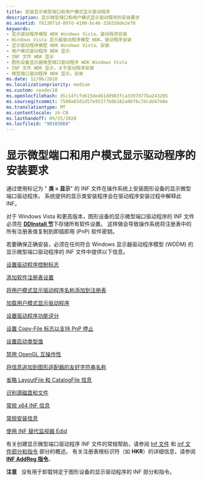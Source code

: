 ```yaml
---
title: 安装显示微型端口和用户模式显示驱动程序
description: 显示微型端口和用户模式显示驱动程序的安装要求
ms.assetid: f813071d-897d-4100-bc46-326558de2e70
keywords:
- 显示驱动程序模型 WDK Windows Vista，驱动程序安装
- Windows Vista 显示器驱动程序模型 WDK，驱动程序安装
- 显示驱动程序模型 WDK Windows Vista，安装
- 用户模式驱动程序 WDK 显示
- INF 文件 WDK 显示
- 图形设备显示器微型端口驱动程序 WDK Windows Vista
- INF 文件 WDK 显示，关于驱动程序安装
- 微型端口驱动程序 WDK 显示，安装
ms.date: 12/06/2018
ms.localizationpriority: medium
ms.custom: seodec18
ms.openlocfilehash: d5c14fcfeb15de461dd983fca3397d77ba243205
ms.sourcegitcommit: 7500a03d1d57e95377b0b182a06f6c7dcdd4748e
ms.translationtype: MT
ms.contentlocale: zh-CN
ms.lasthandoff: 09/15/2020
ms.locfileid: "90103068"
---
```

# <a name="installation-requirements-for-display-miniport-and-user-mode-display-drivers"></a>显示微型端口和用户模式显示驱动程序的安装要求


通过使用标记为 " **类 = 显示**" 的 INF 文件在操作系统上安装图形设备的显示微型端口驱动程序。 系统提供的显示类安装程序会在驱动程序安装过程中解释此 INF。

对于 Windows Vista 和更高版本，图形设备的显示微型端口驱动程序的 INF 文件必须在 [**DDInstall 节**](../install/inf-ddinstall-section.md)下存储所有软件设置。 这样做会导致操作系统将注册表中的所有注册表值复制到即插即用 (PnP) 软件密钥。

若要确保正确安装，必须在任何符合 Windows 显示器驱动程序模型 (WDDM) 的显示微型端口驱动程序的 INF 文件中提供以下信息。

[设置驱动程序控制标志](setting-the-driver-control-flags.md)

[添加软件注册表设置](adding-software-registry-settings.md)

[将用户模式显示驱动程序名称添加到注册表](adding-user-mode-display-driver-names-to-the-registry.md)

[加载用户模式显示驱动程序](loading-a-user-mode-display-driver.md)

[设置驱动程序功能评分](setting-the-driver-feature-score.md)

[设置 Copy-File 标志以支持 PnP 停止](setting-a-copy-file-flag-to-support-pnp-stop.md)

[设置启动类型值](setting-the-start-type-value.md)

[禁用 OpenGL 互操作性](disabling-interoperability-with-opengl.md)

[将信息追加到图形适配器的友好字符串名称](appending-information-to-the-friendly-string-names-of-graphics-adapter.md)

[省略 LayoutFile 和 CatalogFile 信息](omitting-layoutfile-and-catalogfile-information.md)

[识别源磁盘和文件](identifying-source-disks-and-files.md)

[常规 x64 INF 信息](general-x64-inf-information.md)

[常规安装信息](general-install-information.md)

[使用 INF 替代监视器 Edid](overriding-monitor-edids.md)

有关创建显示微型端口驱动程序 INF 文件的常规帮助，请参阅 [Inf 文件](../install/overview-of-inf-files.md) 和 [inf 文件部分和指令](../install/index.md) 部分的概述。 有关注册表根标识符（如 **HKR**）的详细信息，请参阅 [**INF AddReg 指令**](../install/inf-addreg-directive.md)。

**注意**   没有用于卸载特定于图形设备的显示驱动程序的 INF 部分和指令。

 

